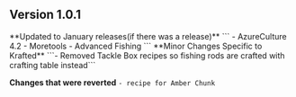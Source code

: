 <h2>Version 1.0.1 </h2>
**Updated to January releases(if there was a release)**
```
- AzureCulture 4.2 
- Moretools 
- Advanced Fishing
```
**Minor Changes Specific to Krafted**
```- Removed Tackle Box recipes so fishing rods are crafted with crafting table instead```

**Changes that were reverted**
`- recipe for Amber Chunk`
